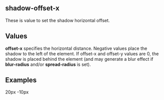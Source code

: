 ## shadow-offset-x

These is value to set the shadow horizontal offset. 


## Values

**offset-x** specifies the horizontal distance. Negative values place the shadow to the left of the element.
If offset-x and offset-y values are 0, the shadow is placed behind the element (and may generate a blur effect if **blur-radius** and/or **spread-radius** is set).


## Examples

20px
-10px